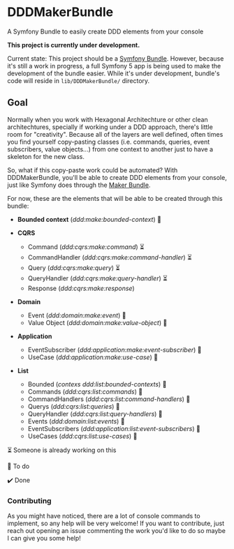 # DDDMakerBundle
A Symfony Bundle to easily create DDD elements from your console

**This project is currently under development.**

Current state: This project should be a [Symfony Bundle](https://symfony.com/doc/current/bundles.html). However, because it's still a work in progress, a full Symfony 5 app is being used to make the development of the bundle easier. While it's under development, bundle's code will reside in `lib/DDDMakerBundle/` directory.

## Goal

Normally when you work with Hexagonal Architechture or other clean architechtures, specially if working under a DDD approach, there's little room for "creativity". 
Because all of the layers are well defined, often times you find yourself copy-pasting classes (i.e. commands, queries, event subscribers, value objects...) from 
one context to another just to have a skeleton for the new class.

So, what if this copy-paste work could be automated? With DDDMakerBundle, you'll be able to create DDD elements from your console, just like Symfony does through 
the [Maker Bundle](https://symfony.com/doc/current/bundles/SymfonyMakerBundle/index.html).

For now, these are the elements that will be able to be created through this bundle:

- **Bounded context** (*ddd:make:bounded-context*) :black_square_button:

- **CQRS**
    - Command (*ddd:cqrs:make:command*) :hourglass_flowing_sand:
    - CommandHandler (*ddd:cqrs:make:command-handler*) :hourglass_flowing_sand:
    - Query (*ddd:cqrs:make:query*) :hourglass_flowing_sand:
    - QueryHandler (*ddd:cqrs:make:query-handler*) :hourglass_flowing_sand:
    - Response  (*ddd:cqrs:make:response*)

- **Domain**
    - Event (*ddd:domain:make:event*) :black_square_button:
    - Value Object (*ddd:domain:make:value-object*) :black_square_button:
- **Application**
    - EventSubscriber (*ddd:application:make:event-subscriber*) :black_square_button:
    - UseCase (*ddd:application:make:use-case*) :black_square_button:

- **List**
    - Bounded (*contexs ddd:list:bounded-contexts*) :black_square_button:
    - Commands (*ddd:cqrs:list:commands*) :black_square_button:
    - CommandHandlers (*ddd:cqrs:list:command-handlers*) :black_square_button:
    - Querys (*ddd:cqrs:list:queries*) :black_square_button:
    - QueryHandler (*ddd:cqrs:list:query-handlers*) :black_square_button:
    - Events (*ddd:domain:list:events*) :black_square_button:
    - EventSubscribers (*ddd:application:list:event-subscribers*) :black_square_button:
    - UseCases (*ddd:cqrs:list:use-cases*) :black_square_button:
   
:hourglass_flowing_sand: Someone is already working on this

:black_square_button: To do

:heavy_check_mark: Done
  ### Contributing
  
As you might have noticed, there are a lot of console commands to implement, so any help will be very welcome! If you want to contribute, just reach out opening an issue commenting the work you'd like to do so maybe I can give you some help!
